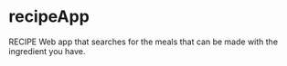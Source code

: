 # recipeApp
RECIPE Web app that searches for the meals that can be made with the ingredient you have. 
